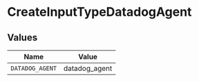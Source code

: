 # CreateInputTypeDatadogAgent


## Values

| Name            | Value           |
| --------------- | --------------- |
| `DATADOG_AGENT` | datadog_agent   |